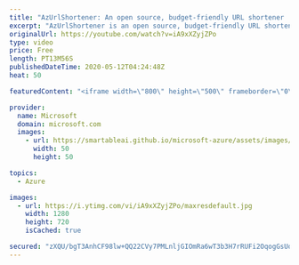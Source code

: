 ```yaml
---
title: "AzUrlShortener: An open source, budget-friendly URL shortener | Azure Friday"
excerpt: "AzUrlShortener is an open source, budget-friendly URL shortener you can deploy directly from GitHub with one click into your Azure subscription. In this episode, Frank Boucher joins Scott Hanselman to explain how to get it, why it's inexpensive, and explores the source code.  1:34 - Demo  FBoucher/AzUrlShortener"
originalUrl: https://youtube.com/watch?v=iA9xXZyjZPo
type: video
price: Free
length: PT13M56S
publishedDateTime: 2020-05-12T04:24:48Z
heat: 50

featuredContent: "<iframe width=\"800\" height=\"500\" frameborder=\"0\" src=\"https://www.youtube.com/embed/iA9xXZyjZPo\" allow=\"accelerometer; autoplay; encrypted-media; gyroscope; picture-in-picture\" allowfullscreen></iframe>"

provider:
  name: Microsoft
  domain: microsoft.com
  images:
    - url: https://smartableai.github.io/microsoft-azure/assets/images/organizations/microsoft.com-50x50.jpg
      width: 50
      height: 50

topics:
  - Azure

images:
  - url: https://i.ytimg.com/vi/iA9xXZyjZPo/maxresdefault.jpg
    width: 1280
    height: 720
    isCached: true

secured: "zXQU/bgT3AnhCF98lw+QQ22CVy7PMLnljGIOmRa6wT3b3H7rRUFi2OqogGsUqLQGZSW20U0dxydTUXoI4tZcgTReoPADprBTDlhuuKFv+U/vqRt3iYoYQ81lMYCrypJyy78Htwn0rDEHj2NCdVX4Nuu33kTbugYUmD1aNMoMPvBuyEbEoDW36zePzwADcV1InlzseNZ7+DeAZrzii1CnEY9ZavKeyX/15lT660vglsW9B+G3Z6nrwpn0UCYVBOyhObB/pIcckqFXHNy4HwbhoWhM6+OjIk14wJitdiqWcX7BC9RIOd+G4Gb6M4yfiuUykEe6lD2UCF/8uh0p+8F9CsjGahvRBhxPsqZBS0ygVpYHPoNA4KKHNjHGYdtQH2QP+Js+J/bF/11Bl1OVH7Sf5Su7B74nGG+No495zoFpbps=;HoijiJ1uGhxNUCQueLroyg=="
---
```


